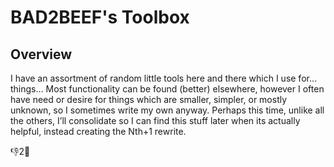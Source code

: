 # BAD2BEEF's Toolbox

## Overview

I have an assortment of random little tools here and there which I use for… things… Most functionality can be found (better) elsewhere, however I often have need or desire for things which are smaller, simpler, or mostly unknown, so I sometimes write my own anyway. Perhaps this time, unlike all the others, I’ll consolidate so I can find this stuff later when its actually helpful, instead creating the Nth+1 rewrite.

👎2🐄
